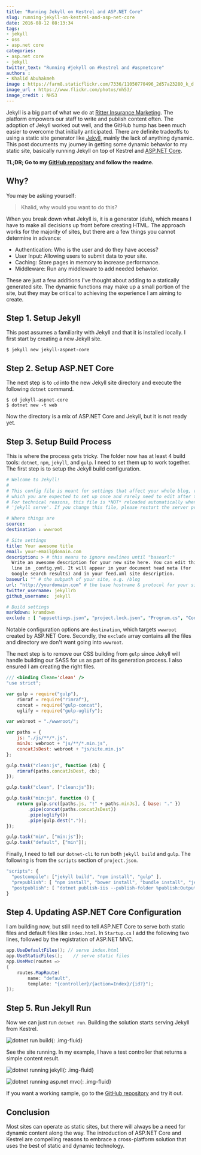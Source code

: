 ```yaml
---
title: "Running Jekyll on Kestrel and ASP.NET Core"
slug: running-jekyll-on-kestrel-and-asp-net-core
date: 2016-08-12 08:13:34
tags: 
- jekyll
- oss
- asp.net core
categories:
- asp.net core
- jekyll
twitter_text: "Running #jekyll on #kestrel and #aspnetcore"
authors : 
- Khalid Abuhakmeh
image : https://farm8.staticflickr.com/7336/11050770496_2d57a23280_k_d.jpg
image_url : https://www.flickr.com/photos/nh53/
image_credit : NH53
---
```


Jekyll is a big part of what we do at [Ritter Insurance Marketing](https://ritterim.com). The platform empowers our staff to write and publish content often. The adoption of Jekyll worked out well, and the GitHub hump has been much easier to overcome that initially anticipated. There are definite tradeoffs to using a static site generator like [Jekyll](https://jekyllrb.com), mainly the lack of anything dynamic. This post documents my journey in getting some dynamic behavior to my static site, basically running Jekyll on top of Kestrel and [ASP.NET Core](https://dot.net).

**TL;DR; Go to my [GitHub repository](https://github.com/khalidabuhakmeh/jekyll-aspnet-core) and follow the readme.**

## Why?

You may be asking yourself:

> Khalid, why would you want to do this?

When you break down what Jekyll is, it is a generator (duh), which means I have to make all decisions up front before creating HTML. The approach works for the majority of sites, but there are a few things you cannot determine in advance:

- Authentication: Who is the user and do they have access?
- User Input: Allowing users to submit data to your site.
- Caching: Store pages in memory to increase performance.
- Middleware: Run any middleware to add needed behavior.

These are just a few additions I've thought about adding to a statically generated site. The dynamic functions may make up a small portion of the site, but they may be critical to achieving the experience I am aiming to create.

## Step 1. Setup Jekyll

This post assumes a familiarity with Jekyll and that it is installed locally. I first start by creating a new Jekyll site.

```
$ jekyll new jekyll-aspnet-core
```

## Step 2. Setup ASP.NET Core

The next step is to `cd` into the new Jekyll site directory and execute the following `dotnet` command.

```
$ cd jekyll-aspnet-core
$ dotnet new -t web
```

Now the directory is a mix of ASP.NET Core and Jekyll, but it is not ready yet.

## Step 3. Setup Build Process

This is where the process gets tricky. The folder now has at least 4 build tools: `dotnet`, `npm`, `jekyll`, and `gulp`. I need to set them up to work together. The first step is to setup the Jekyll build configuration.

```yaml
# Welcome to Jekyll!
#
# This config file is meant for settings that affect your whole blog, values
# which you are expected to set up once and rarely need to edit after that.
# For technical reasons, this file is *NOT* reloaded automatically when you use
# 'jekyll serve'. If you change this file, please restart the server process.

# Where things are
source:       .
destination : wwwroot

# Site settings
title: Your awesome title
email: your-email@domain.com
description: > # this means to ignore newlines until "baseurl:"
  Write an awesome description for your new site here. You can edit this
  line in _config.yml. It will appear in your document head meta (for
  Google search results) and in your feed.xml site description.
baseurl: "" # the subpath of your site, e.g. /blog
url: "http://yourdomain.com" # the base hostname & protocol for your site
twitter_username: jekyllrb
github_username:  jekyll

# Build settings
markdown: kramdown
exclude : [ "appsettings.json", "project.lock.json", "Program.cs", "Controllers", "node_modules", "package.json", "Startup.cs", "web.config", "project.json", "gulpfile.js", "GEMFILE", "bower.json", ".gitignore", ".bowerrc", "Gemfile.lock" ]
```

Notable configuration options are `destination`, which targets `wwwroot` created by ASP.NET Core. Secondly, the `exclude` array contains all the files and directory we don't want going into `wwwroot`.

The next step is to remove our CSS building from `gulp` since Jekyll will handle building our SASS for us as part of its generation process. I also ensured I am creating the right files.

```js
/// <binding Clean='clean' />
"use strict";

var gulp = require("gulp"),
    rimraf = require("rimraf"),
    concat = require("gulp-concat"),    
    uglify = require("gulp-uglify");

var webroot = "./wwwroot/";

var paths = {
    js: "./js/**/*.js",
    minJs: webroot + "js/**/*.min.js",    
    concatJsDest: webroot + "js/site.min.js"
};

gulp.task("clean:js", function (cb) {
    rimraf(paths.concatJsDest, cb);
});

gulp.task("clean", ["clean:js"]);

gulp.task("min:js", function () {
    return gulp.src([paths.js, "!" + paths.minJs], { base: "." })
        .pipe(concat(paths.concatJsDest))
        .pipe(uglify())
        .pipe(gulp.dest("."));
});

gulp.task("min", ["min:js"]);
gulp.task("default", ["min"]);
```

Finally, I need to tell our `dotnet-cli` to run both `jekyll build` and `gulp`. The following is from the `scripts` section of `project.json`.

```js
"scripts": {    
  "postcompile": ["jekyll build", "npm install", "gulp" ],
  "prepublish": [ "npm install", "bower install", "bundle install", "jekyll build", "gulp clean", "gulp min" ],
  "postpublish": [ "dotnet publish-iis --publish-folder %publish:OutputPath% --framework %publish:FullTargetFramework%" ]
}
```

## Step 4. Updating ASP.NET Core Configuration

I am building now, but still need to tell ASP.NET Core to serve both static files and default files like `index.html`.  In `Startup.cs` I add the following two lines, followed by the registration of ASP.NET MVC.

```csharp
app.UseDefaultFiles(); // serve index.html
app.UseStaticFiles();    // serve static files
app.UseMvc(routes =>
{
    routes.MapRoute(
        name: "default",
        template: "{controller}/{action=Index}/{id?}");
});
```

## Step 5. Run Jekyll Run

Now we can just run `dotnet run`. Building the solution starts serving Jekyll from Kestrel.

![dotnet run build](/images/jekyll-dotnet-run-build.png){: .img-fluid}

See the site running. In my example, I have a test controller that returns a simple content result.

![dotnet running jekyll](/images/jekyll-dotnet-running.png){: .img-fluid}

![dotnet running asp.net mvc](/images/jekyll-dotnet-running-mvc.png){: .img-fluid}

If you want a working sample, go to the [GitHub repository](https://github.com/khalidabuhakmeh/jekyll-aspnet-core) and try it out.

## Conclusion

Most sites can operate as static sites, but there will always be a need for dynamic content along the way. The introduction of ASP.NET Core and Kestrel are compelling reasons to embrace a cross-platform solution that uses the best of static and dynamic technology.
